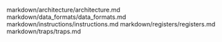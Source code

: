 markdown/architecture/architecture.md
markdown/data_formats/data_formats.md
markdown/instructions/instructions.md
markdown/registers/registers.md
markdown/traps/traps.md
